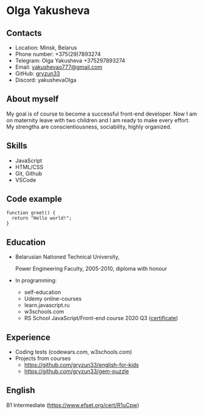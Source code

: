 # Olga Yakusheva

## Contacts
* Location: Minsk, Belarus
* Phone number: +375(29)7893274
* Telegram: Olga Yakusheva +375297893274
* Email: yakushevao777@gmail.com
* GitHub: [gryzun33](https://github.com/gryzun33)
* Discord: yakushevaOlga

## About myself
My goal is of course to become a successful front-end developer. Now I am on maternity leave with two children and I am ready to make every effort. My strengths are conscientiousness, sociability, highly organized.

## Skills
* JavaScript
* HTML/CSS
* Git, Github
* VSCode

## Code example
```
function greet() {
  return "Hello world!";
}
```
## Education

* Belarusian Nationed Technical University,     
    
  Power Engineering Faculty, 2005-2010, diploma with honour

* In programming:
   - self-education
   - Udemy online-courses
   - learn.javascript.ru
   - w3schools.com
   - RS School JavaScript/Front-end course 2020 Q3 ([certificate](https://app.rs.school/certificate/r56htpdu))

 ## Experience 

* Сoding tests (codewars.com, w3schools.com)
* Projects from courses
  - https://github.com/gryzun33/english-for-kids
  - https://github.com/gryzun33/gem-puzzle

## English

B1 Intermediate (https://www.efset.org/cert/R1uCpw)
